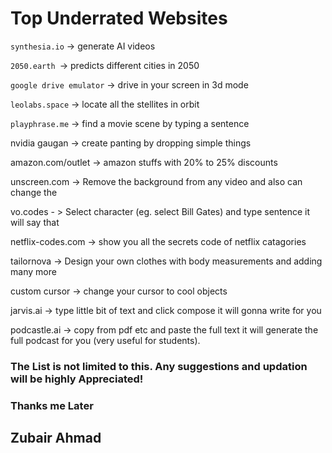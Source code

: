 # Top Underrated Websites

`synthesia.io` -> generate AI videos

`2050.earth `-> predicts different cities in 2050

`google drive emulator` -> drive in your screen in 3d mode

`leolabs.space` -> locate all the stellites in orbit

`playphrase.me` -> find a movie scene by typing a sentence

nvidia gaugan -> create panting by dropping simple things

amazon.com/outlet -> amazon stuffs with 20% to 25% discounts

unscreen.com -> Remove the background from any video and also can change the

vo.codes - >  Select character (eg. select Bill Gates) and type sentence it will say that

netflix-codes.com -> show you all the secrets code of netflix catagories

tailornova -> Design your own clothes with body measurements and adding many more

custom cursor -> change your cursor to cool objects

jarvis.ai -> type little bit of text and click compose it will gonna write for you

podcastle.ai -> copy from pdf etc and paste the full text it will generate the full podcast for you (very useful for students).

### The List is not limited to this. Any suggestions and updation will be highly Appreciated!

### Thanks me Later
## Zubair Ahmad
